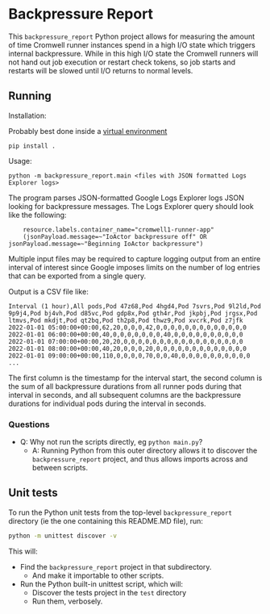 # Backpressure Report

This `backpressure_report` Python project allows for measuring the amount of time Cromwell runner instances spend in a
high I/O state which triggers internal backpressure. While in this high I/O state the Cromwell runners will not hand out
job execution or restart check tokens, so job starts and restarts will be slowed until I/O returns to normal levels.

## Running

Installation:

Probably best done inside a [virtual environment](https://docs.python.org/3/library/venv.html)

```shell
pip install .
```

Usage:

```shell
python -m backpressure_report.main <files with JSON formatted Logs Explorer logs>
```

The program parses JSON-formatted Google Logs Explorer logs JSON looking for backpressure messages.
The Logs Explorer query should look like the following:

```
    resource.labels.container_name="cromwell1-runner-app"
    (jsonPayload.message=~"IoActor backpressure off" OR jsonPayload.message=~"Beginning IoActor backpressure")
```

Multiple input files may be required to capture logging output from an entire interval of interest since Google imposes
limits on the number of log entries that can be exported from a single query.

Output is a CSV file like:

```
Interval (1 hour),All pods,Pod 47z68,Pod 4hgd4,Pod 7svrs,Pod 9l2ld,Pod 9p9j4,Pod bj4vh,Pod d85vc,Pod gdp8x,Pod gth4r,Pod jkpbj,Pod jrgsx,Pod ltmvs,Pod mkdjt,Pod qt2bq,Pod th2p8,Pod thwz9,Pod xvcrk,Pod z7jfk
2022-01-01 05:00:00+00:00,62,20,0,0,0,42,0,0,0,0,0,0,0,0,0,0,0,0,0
2022-01-01 06:00:00+00:00,40,0,0,0,0,0,0,0,40,0,0,0,0,0,0,0,0,0,0
2022-01-01 07:00:00+00:00,20,20,0,0,0,0,0,0,0,0,0,0,0,0,0,0,0,0,0
2022-01-01 08:00:00+00:00,40,20,0,0,0,20,0,0,0,0,0,0,0,0,0,0,0,0,0
2022-01-01 09:00:00+00:00,110,0,0,0,0,70,0,0,40,0,0,0,0,0,0,0,0,0,0
...
```

The first column is the timestamp for the interval start, the second column is the sum of all backpressure durations from all runner
pods during that interval in seconds, and all subsequent columns are the backpressure durations for individual pods during the interval in seconds.

### Questions

- Q: Why not run the scripts directly, eg `python main.py`?
  - A: Running Python from this outer directory allows it to discover the `backpressure_report` 
  project, and thus allows imports across and between scripts.

## Unit tests

To run the Python unit tests from the top-level `backpressure_report` directory 
(ie the one containing this README.MD file), run:
```sh
python -m unittest discover -v
```

This will:
 - Find the `backpressure_report` project in that subdirectory.
   - And make it importable to other scripts.
 - Run the Python built-in unittest script, which will:
   - Discover the tests project in the `test` directory
   - Run them, verbosely.